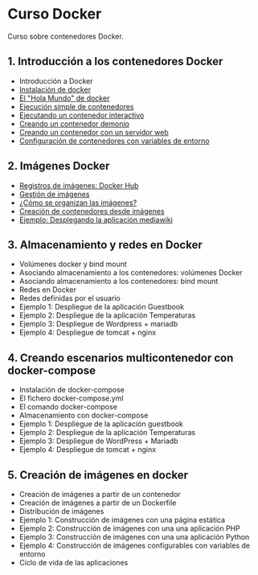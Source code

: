 # Curso Docker

Curso sobre contenedores Docker.

## 1. Introducción a los contenedores Docker
* Introducción a Docker
* [Instalación de docker](modulo1/instalacion.md)
* [El "Hola Mundo" de docker](modulo1/holamundo.md)
* [Ejecución simple de contenedores](modulo1/contenedor.md)
* [Ejecutando un contenedor interactivo](modulo1/interactivo.md)
* [Creando un contenedor demonio](modulo1/demonio.md)
* [Creando un contenedor con un servidor web](modulo1/web.md)
* [Configuración de contenedores con variables de entorno](modulo1/configuracion.md)

## 2. Imágenes Docker 
* [Registros de imágenes: Docker Hub](modulo2/dockerhub.md)
* [Gestión de imágenes](modulo2/gestion.md)
* [¿Cómo se organizan las imágenes?](modulo2/organizacion.md)
* [Creación de contenedores desde imágenes](modulo2/creacion.md)
* [Ejemplo: Desplegando la aplicación mediawiki](modulo2/mediawiki.md)

## 3. Almacenamiento y redes en Docker 
* Volúmenes docker y bind mount
* Asociando almacenamiento a los contenedores: volúmenes Docker
* Asociando almacenamiento a los contenedores: bind mount
* Redes en Docker
* Redes definidas por el usuario
* Ejemplo 1: Despliegue de la aplicación Guestbook
* Ejemplo 2: Despliegue de la aplicación Temperaturas
* Ejemplo 3: Despliegue de Wordpress + mariadb
* Ejemplo 4: Despliegue de tomcat + nginx

## 4. Creando escenarios multicontenedor con docker-compose 
* Instalación de docker-compose
* El fichero docker-compose.yml
* El comando docker-compose
* Almacenamiento con docker-compose
* Ejemplo 1: Despliegue de la aplicación guestbook
* Ejemplo 2: Despliegue de la aplicación Temperaturas
* Ejemplo 3: Despliegue de WordPress + Mariadb
* Ejemplo 4: Despliegue de tomcat + nginx

## 5. Creación de imágenes en docker 
* Creación de imágenes a partir de un contenedor
* Creación de imágenes a partir de un Dockerfile
* Distribución de imágenes
* Ejemplo 1: Construcción de imágenes con una página estática
* Ejemplo 2: Construcción de imágenes con una una aplicación PHP
* Ejemplo 3: Construcción de imágenes con una una aplicación Python
* Ejemplo 4: Construcción de imágenes configurables con variables de entorno
* Ciclo de vida de las aplicaciones
